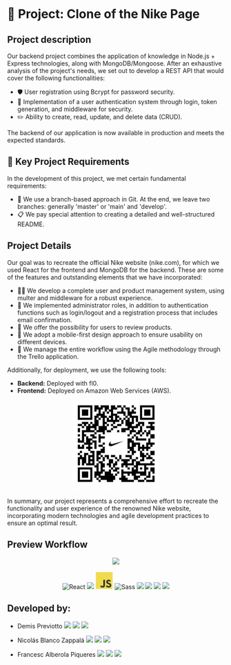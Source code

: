 # 🚀 Project: Clone of the Nike Page

## Project description

Our backend project combines the application of knowledge in Node.js + Express technologies, along with MongoDB/Mongoose. After an exhaustive analysis of the project's needs, we set out to develop a REST API that would cover the following functionalities:

- 🛡️ User registration using Bcrypt for password security.
- 🔐 Implementation of a user authentication system through login, token generation, and middleware for security.
- ✏️ Ability to create, read, update, and delete data (CRUD).

The backend of our application is now available in production and meets the expected standards.

## 🔑 Key Project Requirements

In the development of this project, we met certain fundamental requirements:

- 🔀 We use a branch-based approach in Git. At the end, we leave two branches: generally 'master' or 'main' and 'develop'.
- 📋 We pay special attention to creating a detailed and well-structured README.

## Project Details

Our goal was to recreate the official Nike website (nike.com), for which we used React for the frontend and MongoDB for the backend. These are some of the features and outstanding elements that we have incorporated:

- 👩‍💻 We develop a complete user and product management system, using multer and middleware for a robust experience.
- 👑 We implemented administrator roles, in addition to authentication functions such as login/logout and a registration process that includes email confirmation.
- 🌟 We offer the possibility for users to review products.
- 📱 We adopt a mobile-first design approach to ensure usability on different devices.
- 🔄 We manage the entire workflow using the Agile methodology through the Trello application.

Additionally, for deployment, we use the following tools:

- **Backend:** Deployed with fl0.
- **Frontend:** Deployed on Amazon Web Services (AWS).

<p align="center">
  <img src="./src/assets/Qr.jpeg" width="200">
</p>

In summary, our project represents a comprehensive effort to recreate the functionality and user experience of the renowned Nike website, incorporating modern technologies and agile development practices to ensure an optimal result.

## Preview Workflow

<p align="center">
  <img src="src/assets/gif readme/Nike_gif1.gif" width="600">
</p>

<p align="center">
  <!--REACT-->
  <img src="https://imgs.search.brave.com/vo6BX_XoOCp2zawTPCX6LDR7GYMp4BkOPyDkA_f-uFs/rs:fit:860:0:0/g:ce/aHR0cHM6Ly91cGxv/YWQud2lraW1lZGlh/Lm9yZy93aWtpcGVk/aWEvY29tbW9ucy9h/L2E3L1JlYWN0LWlj/b24uc3Zn.svg" alt="React" width="40">
  <!--REACT VITE-->
  <img src="https://imgs.search.brave.com/1BLuF9xlfaCLJkn7Kzo-qi7LmaZt0GdF_gvhecslMg8/rs:fit:860:0:0/g:ce/aHR0cHM6Ly92aXRl/anMuZGV2L2xvZ28t/d2l0aC1zaGFkb3cu/cG5n" width="40">
  <!--JAVASCRIPT-->
  <img src="https://raw.githubusercontent.com/devicons/devicon/master/icons/javascript/javascript-original.svg" width="40" alt="JavaScript">
  <!--SASS-->
  <img src="https://imgs.search.brave.com/nsFHtJ6IwaKdeVS0g-P5lXK7E28efyRej2yD3u15XfM/rs:fit:860:0:0/g:ce/aHR0cHM6Ly9kMjlm/aHB3MDY5Y3R0Mi5j/bG91ZGZyb250Lm5l/dC9pY29uL2ltYWdl/LzM4NTY5L3ByZXZp/ZXcuc3Zn.svg" width="40" alt="Sass">
  <!--NPM-->
  <img src="https://imgs.search.brave.com/ziXbll6Eu_vanLF_3jITiNkpTCtx7YcJeFlLoeAvjIA/rs:fit:860:0:0/g:ce/aHR0cHM6Ly9naXRs/YWIuc3ZnLnpvbmUv/b21uaWFpdC9kZXZl/bG9wZXItbG9nb3Mv/cmF3L21hc3Rlci9s/b2dvcy9mcm9udC1l/bmQtd2ViL25wbS5z/dmc.svg" width="40">
  <!--MONGO-->
  <img src="https://imgs.search.brave.com/-tpp249RQfCvcK5lqNdbRw_plM6mncqMrFCGOcmwWCA/rs:fit:500:0:0/g:ce/aHR0cHM6Ly9wbHVz/cG5nLmNvbS9pbWct/cG5nL2xvZ28tbW9u/Z29kYi1wbmctbW9u/Z29kYi1sb2dvLWFu/eXRoaW5nLWJ1dC10/aGUtc2ltcGxlc3Qt/b2Ytd2ViLWFwcGxp/Y2F0aW9ucy1yZXF1/aXJlcy1hLWRhdGFi/YXNlLXRvLXN0b3Jl/LWFuZC1zZXJ2ZS1j/b250ZW50LWZyb20t/Y2hvb3NpbmctdGhl/LXJpZ2h0LWRhdGFi/YXNlLWFuZC1zdHJ1/Y3R1cmluZy00MTMu/cG5n" width="40">
  <!--FL0-->
  <img src="https://imgs.search.brave.com/DhrAuUihnTuZo3_9y78hrhjO1ZgBWnRL7do65jYxLj4/rs:fit:860:0:0/g:ce/aHR0cHM6Ly9hc3Nl/dHMtZ2xvYmFsLndl/YnNpdGUtZmlsZXMu/Y29tLzYxMGIyN2U3/ZDQ1YmRhM2MzOWRl/YmM3ZS82NDQ0ODVk/NmI3ZGQ3MDRmYjMw/OWEyNjhfbG9nby1i/aWdnZXIuc3Zn.svg" width="40">
  <!--AWS-->
  <img src="https://imgs.search.brave.com/7oeGsrL4dvFxaJETcut1tqHxgfsoiZvN7amgrq7hCUQ/rs:fit:860:0:0/g:ce/aHR0cHM6Ly9sb2dv/cy13b3JsZC5uZXQv/d3AtY29udGVudC91/cGxvYWRzLzIwMjEv/MDgvQW1hem9uLVdl/Yi1TZXJ2aWNlcy1B/V1MtTG9nby03MDB4/Mzk0LnBuZw" width="40">
</p>

## Developed by:

  <p align="center">

- Demis Previotto
<a href = "mailto:demis.previotto@gmail.com"><img src="https://img.shields.io/badge/-Gmail-%23333?style=for-the-badge&logo=gmail&logoColor=white" target="_blank"></a>
<a href="https://www.linkedin.com/in/demispreviotto/" target="_blank"><img src="https://img.shields.io/badge/-LinkedIn-%230077B5?style=for-the-badge&logo=linkedin&logoColor=white" target="_blank"></a>
<a href="https://github.com/demispreviotto" target="_blank"><img src="https://img.shields.io/badge/github-%23121011.svg?style=for-the-badge&logo=github&logoColor=white" target="_blank"></a>

- Nicolás Blanco Zappalá
<a href = "mailto:nblancozappala@gmail.com"><img src="https://img.shields.io/badge/-Gmail-%23333?style=for-the-badge&logo=gmail&logoColor=white" target="_blank"></a>
<a href="https://www.linkedin.com/in/nblancoz/" target="_blank"><img src="https://img.shields.io/badge/-LinkedIn-%230077B5?style=for-the-badge&logo=linkedin&logoColor=white" target="_blank"></a>
<a href="https://github.com/nblancoz" target="_blank"><img src="https://img.shields.io/badge/github-%23121011.svg?style=for-the-badge&logo=github&logoColor=white" target="_blank"></a>

- Francesc Alberola Piqueres
<a href = "mailto:f.alberola@gmail.com"><img src="https://img.shields.io/badge/-Gmail-%23333?style=for-the-badge&logo=gmail&logoColor=white" target="_blank"></a>
<a href="https://www.linkedin.com/in/francescalberola/" target="_blank"><img src="https://img.shields.io/badge/-LinkedIn-%230077B5?style=for-the-badge&logo=linkedin&logoColor=white" target="_blank"></a>
<a href="https://github.com/cescalberola" target="_blank"><img src="https://img.shields.io/badge/github-%23121011.svg?style=for-the-badge&logo=github&logoColor=white" target="_blank"></a>
</p>
